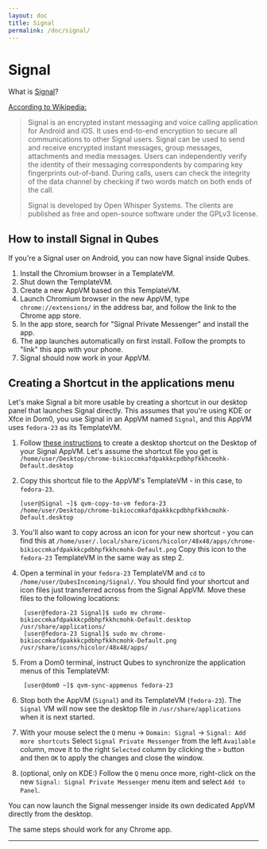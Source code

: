 ```yaml
---
layout: doc
title: Signal
permalink: /doc/signal/
---
```


Signal
======

What is [Signal]?

[According to Wikipedia:][signal-wikipedia]

> Signal is an encrypted instant messaging and voice calling application
> for Android and iOS. It uses end-to-end encryption to secure all
> communications to other Signal users. Signal can be used to send and receive
> encrypted instant messages, group messages, attachments and media messages.
> Users can independently verify the identity of their messaging correspondents
> by comparing key fingerprints out-of-band. During calls, users can check the
> integrity of the data channel by checking if two words match on both ends of
> the call.
> 
> Signal is developed by Open Whisper Systems. The clients are published as free
> and open-source software under the GPLv3 license.

How to install Signal in Qubes
------------------------------

If you're a Signal user on Android, you can now have Signal inside Qubes.

1. Install the Chromium browser in a TemplateVM.
2. Shut down the TemplateVM.
3. Create a new AppVM based on this TemplateVM.
4. Launch Chromium browser in the new AppVM, type `chrome://extensions/` in the
   address bar, and follow the link to the Chrome app store.
4. In the app store, search for "Signal Private Messenger" and install the app.
5. The app launches automatically on first install. Follow the prompts to "link"
   this app with your phone.
6. Signal should now work in your AppVM.

Creating a Shortcut in the applications menu
--------------------------------------------

Let's make Signal a bit more usable by creating a shortcut in our desktop
panel that launches Signal directly. This assumes that you're using KDE or Xfce in Dom0,
you use Signal in an AppVM named `Signal`, and this AppVM uses `fedora-23` as its TemplateVM.

1. Follow [these instructions][shortcut] to create a desktop shortcut on the Desktop of your Signal AppVM.
   Let's assume the shortcut file you get is `/home/user/Desktop/chrome-bikioccmkafdpakkkcpdbhpfkkhcmohk-Default.desktop`
2. Copy this shortcut file to the AppVM's TemplateVM - in this case, to `fedora-23`.

       [user@Signal ~]$ qvm-copy-to-vm fedora-23 /home/user/Desktop/chrome-bikioccmkafdpakkkcpdbhpfkkhcmohk-Default.desktop

3. You'll also want to copy across an icon for your new shortcut - you can find this at
   `/home/user/.local/share/icons/hicolor/48x48/apps/chrome-bikioccmkafdpakkkcpdbhpfkkhcmohk-Default.png`
   Copy this icon to the `fedora-23` TemplateVM in the same way as step 2.
4. Open a terminal in your `fedora-23` TemplateVM and `cd` to `/home/user/QubesIncoming/Signal/`.
   You should find your shortcut and icon files just transferred across from the Signal AppVM.
   Move these files to the following locations:
   
        [user@fedora-23 Signal]$ sudo mv chrome-bikioccmkafdpakkkcpdbhpfkkhcmohk-Default.desktop /usr/share/applications/
        [user@fedora-23 Signal]$ sudo mv chrome-bikioccmkafdpakkkcpdbhpfkkhcmohk-Default.png /usr/share/icons/hicolor/48x48/apps/

5. From a Dom0 terminal, instruct Qubes to synchronize the application menus of this TemplateVM:

        [user@dom0 ~]$ qvm-sync-appmenus fedora-23
        
6. Stop both the AppVM (`Signal`) and its TemplateVM (`fedora-23`).
   The `Signal` VM will now see the desktop file in `/usr/share/applications` when it is next started.

7. With your mouse select the `Q` menu -> `Domain: Signal` -> `Signal: Add more shortcuts`
   Select `Signal Private Messenger` from the left `Available` column, move it to the right `Selected` column by clicking the `>` button and then `OK` to apply the changes and close the window.
8. (optional, only on KDE:) Follow the `Q` menu once more, right-click on the new `Signal: Signal Private Messenger` menu item and select `Add to Panel`.

You can now launch the Signal messenger inside its own dedicated AppVM directly from the desktop.

The same steps should work for any Chrome app.

-----

[Signal]: https://whispersystems.org/
[signal-wikipedia]: https://en.wikipedia.org/wiki/Signal_(software)
[shortcut]: https://support.whispersystems.org/hc/en-us/articles/216839277-Where-is-Signal-Desktop-on-my-computer-
[shortcut-desktop]: /doc/managing-appvm-shortcuts/#tocAnchor-1-1-1
[message]: https://groups.google.com/d/msg/qubes-users/rMMgeR-KLbU/XXOFri26BAAJ
[mailing list]: /mailing-lists/
